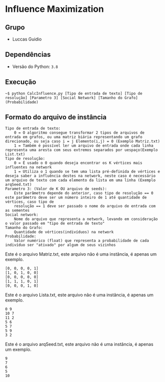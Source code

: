 # Influence Maximization

## Grupo

- Luccas Guidio

## Dependências

- Versão do Python: `3.8`

## Execução

    ~$ python CalcInfluence.py [Tipo de entrada de texto] [Tipo de resolução] [Parametro 3] [Social Network] [Tamanho do Grafo] (Probabilidade)

## Formato do arquivo de instância

    Tipo de entrada de texto: 
		0 = O algoritmo consegue transformar 2 tipos de arquivos de entrada em grafos, ou uma matriz biária representando um grafo direcionado, ou seja caso i = j Elemento(i,j) = 0 (Exemplo Matriz.txt)
		1 = Também é possível ler um arquivo de entrada onde cada linha representa uma aresta com seus extremos separados por uespaço(Exemplo List.txt)
	Tipo de resolução:
		0 = É usado o 0 quando deseja encontrar os K vértices mais influentes na network
		1 = Utiliza o 1 quando se tem uma lista pré-definida de vértices e deseja saber a influência destes na network, neste caso é necessário um arquivo de texto com cada elemento da lista em uma linha (Exemplo arqSeed.txt)
	Parametro 3: (Valor de K OU arquivo de seeds):
		Este parâmetro depende do anterior, caso tipo de resolução == 0 este parâmetro deve ser um número inteiro de 1 até quantidade de vértices, caso tipo de 
		resolução == 1 deve ser passado o nome do arquivo de entrada com as sementes
	Social network:
		Nome do arquivo que representa a network, levando em consideração o valor passado em "tipo de entrada de texto"
	Tamanho do Grafo:
		Quantidade de vértices(indivíduos) na network
	Probabilidade:
		Valor numérico (float) que representa a probabilidade de cada indivíduo ser "ativado" por algum de seus vizinhos
 

Este é o arquivo Matriz.txt, este arquivo não é
uma instância, é apenas um exemplo. 

    [0, 0, 0, 0, 1]
    [1, 0, 1, 0, 0]
    [0, 0, 0, 0, 0]
    [1, 1, 1, 0, 1]
    [0, 0, 0, 1, 0]

Este é o arquivo Lista.txt, este arquivo não é
uma instância, é apenas um exemplo. 

    0 9
    10 7
    11 2
    5 6
    5 7
    5 9
    3 2

Este é o arquivo arqSeed.txt, este arquivo não é
uma instância, é apenas um exemplo. 

    9
    7
    6
    5
    10





